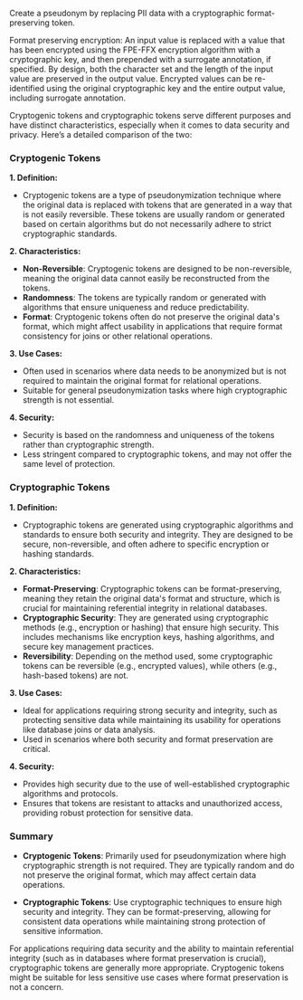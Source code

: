 Create a pseudonym by replacing PII data with a cryptographic format-preserving token.

Format preserving encryption: An input value is replaced with a value that has been encrypted using the FPE-FFX encryption algorithm with a cryptographic key, and then prepended with a surrogate annotation, if specified. By design, both the character set and the length of the input value are preserved in the output value. Encrypted values can be re-identified using the original cryptographic key and the entire output value, including surrogate annotation.


Cryptogenic tokens and cryptographic tokens serve different purposes and have distinct characteristics, especially when it comes to data security and privacy. Here’s a detailed comparison of the two:

### Cryptogenic Tokens

**1. Definition:**
- Cryptogenic tokens are a type of pseudonymization technique where the original data is replaced with tokens that are generated in a way that is not easily reversible. These tokens are usually random or generated based on certain algorithms but do not necessarily adhere to strict cryptographic standards.

**2. Characteristics:**
- **Non-Reversible**: Cryptogenic tokens are designed to be non-reversible, meaning the original data cannot easily be reconstructed from the tokens.
- **Randomness**: The tokens are typically random or generated with algorithms that ensure uniqueness and reduce predictability.
- **Format**: Cryptogenic tokens often do not preserve the original data's format, which might affect usability in applications that require format consistency for joins or other relational operations.

**3. Use Cases:**
- Often used in scenarios where data needs to be anonymized but is not required to maintain the original format for relational operations.
- Suitable for general pseudonymization tasks where high cryptographic strength is not essential.

**4. Security:**
- Security is based on the randomness and uniqueness of the tokens rather than cryptographic strength.
- Less stringent compared to cryptographic tokens, and may not offer the same level of protection.

### Cryptographic Tokens

**1. Definition:**
- Cryptographic tokens are generated using cryptographic algorithms and standards to ensure both security and integrity. They are designed to be secure, non-reversible, and often adhere to specific encryption or hashing standards.

**2. Characteristics:**
- **Format-Preserving**: Cryptographic tokens can be format-preserving, meaning they retain the original data's format and structure, which is crucial for maintaining referential integrity in relational databases.
- **Cryptographic Security**: They are generated using cryptographic methods (e.g., encryption or hashing) that ensure high security. This includes mechanisms like encryption keys, hashing algorithms, and secure key management practices.
- **Reversibility**: Depending on the method used, some cryptographic tokens can be reversible (e.g., encrypted values), while others (e.g., hash-based tokens) are not.

**3. Use Cases:**
- Ideal for applications requiring strong security and integrity, such as protecting sensitive data while maintaining its usability for operations like database joins or data analysis.
- Used in scenarios where both security and format preservation are critical.

**4. Security:**
- Provides high security due to the use of well-established cryptographic algorithms and protocols.
- Ensures that tokens are resistant to attacks and unauthorized access, providing robust protection for sensitive data.

### Summary

- **Cryptogenic Tokens**: Primarily used for pseudonymization where high cryptographic strength is not required. They are typically random and do not preserve the original format, which may affect certain data operations.

- **Cryptographic Tokens**: Use cryptographic techniques to ensure high security and integrity. They can be format-preserving, allowing for consistent data operations while maintaining strong protection of sensitive information.

For applications requiring data security and the ability to maintain referential integrity (such as in databases where format preservation is crucial), cryptographic tokens are generally more appropriate. Cryptogenic tokens might be suitable for less sensitive use cases where format preservation is not a concern.
